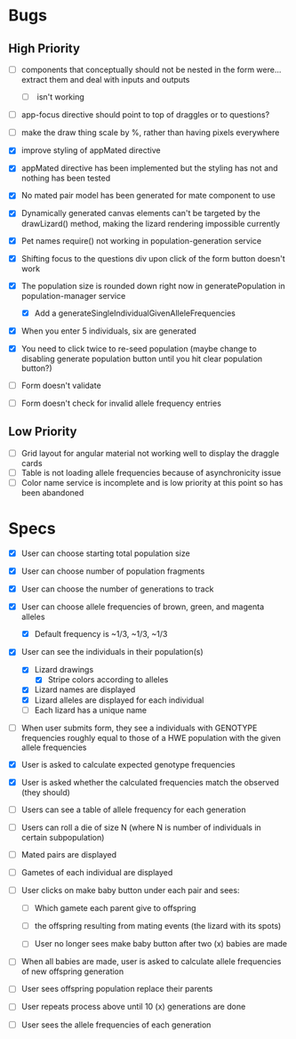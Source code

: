 # Bugs

## High Priority
- [ ] components that conceptually should not be nested in the form were... extract them and deal with inputs and outputs
    - [ ] <app-mate> isn't working
- [ ] app-focus directive should point to top of draggles or to questions?
- [ ] make the draw thing scale by %, rather than having pixels everywhere
- [x] improve styling of appMated directive
- [x] appMated directive has been implemented but the styling has not and nothing has been tested
- [x] No mated pair model has been generated for mate component to use
- [x] Dynamically generated canvas elements can't be targeted by the drawLizard() method, making the lizard rendering impossible currently
- [x] Pet names require() not working in population-generation service
- [x] Shifting focus to the questions div upon click of the form button doesn't work
- [x] The population size is rounded down right now in generatePopulation in population-manager service
    - [x] Add a generateSingleIndividualGivenAlleleFrequencies
- [x] When you enter 5 individuals, six are generated
- [x] You need to click twice to re-seed population (maybe change to disabling generate population button until you hit clear population button?)
- [ ] Form doesn't validate
- [ ] Form doesn't check for invalid allele frequency entries


## Low Priority
- [ ] Grid layout for angular material not working well to display the draggle cards
- [ ] Table is not loading allele frequencies because of asynchronicity issue
- [ ] Color name service is incomplete and is low priority at this point so has been abandoned

# Specs

- [x] User can choose starting total population size
- [x] User can choose number of population fragments
- [x] User can choose the number of generations to track
- [x] User can choose allele frequencies of brown, green, and magenta alleles
  - [x] Default frequency is ~1/3, ~1/3, ~1/3
- [x] User can see the individuals in their population(s)
	- [x] Lizard drawings
		- [x] Stripe colors according to alleles
	- [x] Lizard names are displayed
	- [x] Lizard alleles are displayed for each individual
  - [ ] Each lizard has a unique name
- [ ] When user submits form, they see a individuals with GENOTYPE frequencies roughly equal to those of a HWE population with the given allele frequencies

- [x] User is asked to calculate expected genotype frequencies
- [x] User is asked whether the calculated frequencies match the observed (they should)
- [ ] Users can see a table of allele frequency for each generation

- [ ] Users can roll a die of size N (where N is number of individuals in certain subpopulation)
- [ ] Mated pairs are displayed
- [ ] Gametes of each individual are displayed
- [ ] User clicks on make baby button under each pair and sees:
	- [ ] Which gamete each parent give to offspring
	- [ ] the offspring resulting from mating events (the lizard with its spots)
	- [ ] User no longer sees make baby button after two (x) babies are made


- [ ] When all babies are made, user is asked to calculate allele frequencies of new offspring generation

- [ ] User sees offspring population replace their parents
- [ ] User repeats process above until 10 (x) generations are done
- [ ] User sees the allele frequencies of each generation
